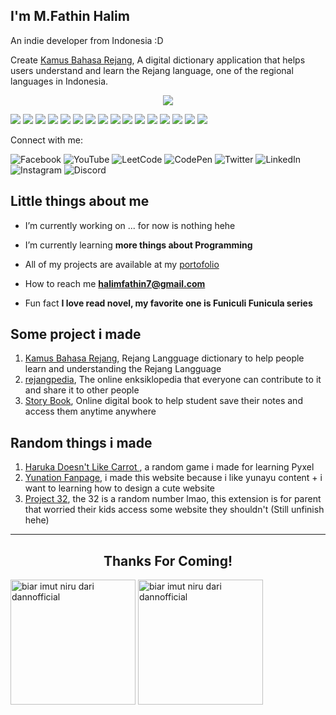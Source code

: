 ## I'm M.Fathin Halim
An indie developer from Indonesia :D

Create [Kamus Bahasa Rejang](https://kamusrejang.vercel.app/), A digital dictionary application that helps users understand and learn the Rejang language, one of the regional languages in Indonesia.

<p align="center">
  <img src="https://ik.imagekit.io/9hpbqscxd/SG/image-101.jpg?updatedAt=1705798245623"/>
</p>
<p>
  <img src="https://img.shields.io/badge/JavaScript-F7DF1E?style=for-the-badge&logo=javascript&logoColor=black" />
  <img src="https://img.shields.io/badge/TypeScript-3178C6?style=for-the-badge&logo=typescript&logoColor=white" />
  <img src="https://img.shields.io/badge/Python-3776AB?style=for-the-badge&logo=python&logoColor=white" />
  <img src="https://img.shields.io/badge/Java-007396?style=for-the-badge&logo=java&logoColor=white" />
  <img src="https://img.shields.io/badge/C%23-239120?style=for-the-badge&logo=csharp&logoColor=white" />
  <img src="https://img.shields.io/badge/HTML-E34F26?style=for-the-badge&logo=html5&logoColor=white" />
  <img src="https://img.shields.io/badge/CSS-1572B6?style=for-the-badge&logo=css3&logoColor=white" />
  <img src="https://img.shields.io/badge/React-61DAFB?style=for-the-badge&logo=react&logoColor=black" />
  <img src="https://img.shields.io/badge/Next.js-000000?style=for-the-badge&logo=next.js&logoColor=white" />
  <img src="https://img.shields.io/badge/TailwindCSS-06B6D4?style=for-the-badge&logo=tailwindcss&logoColor=white" />
  <img src="https://img.shields.io/badge/Bootstrap-7952B3?style=for-the-badge&logo=bootstrap&logoColor=white" />
  <img src="https://img.shields.io/badge/Git-F05032?style=for-the-badge&logo=git&logoColor=white" />
  <img src="https://img.shields.io/badge/GitHub-181717?style=for-the-badge&logo=github&logoColor=white" />
  <img src="https://img.shields.io/badge/VS_Code-007ACC?style=for-the-badge&logo=visual-studio-code&logoColor=white" />
  <img src="https://img.shields.io/badge/Figma-F24E1E?style=for-the-badge&logo=figma&logoColor=white" />
  <img src="https://img.shields.io/badge/Linux-FCC624?style=for-the-badge&logo=linux&logoColor=black" />
</p>

Connect with me:

<p align="left">
  <a href="https://www.facebook.com/profile.php?id=100085410154411" style="text-decoration: none !important" target="_blank">
    <img src="https://img.shields.io/badge/Facebook-%231877F2.svg?logo=facebook&logoColor=white" alt="Facebook" />
  </a>
  <a href="https://www.youtube.com/c/mfathinhalim" style="text-decoration: none !important" target="_blank">
    <img src="https://img.shields.io/badge/YouTube-%23FF0000.svg?logo=youtube&logoColor=white" alt="YouTube" />
  </a>
  <a href="https://www.leetcode.com/mfathinhalim" style="text-decoration: none !important" target="_blank">
    <img src="https://img.shields.io/badge/LeetCode-%23FFA116.svg?logo=leetcode&logoColor=white" alt="LeetCode" />
  </a>
  <a href="https://codepen.io/mfathinhalim" style="text-decoration: none !important" target="_blank">
    <img src="https://img.shields.io/badge/CodePen-%23000000.svg?logo=codepen&logoColor=white" alt="CodePen" />
  </a>
  <a href="https://twitter.com/mfathinhalim" style="text-decoration: none !important" target="_blank">
    <img src="https://img.shields.io/badge/Twitter-%231DA1F2.svg?logo=twitter&logoColor=white" alt="Twitter" />
  </a>
  <a href="https://linkedin.com/in/m-fathin-halim-8b819828" style="text-decoration: none !important" target="_blank">
    <img src="https://img.shields.io/badge/LinkedIn-%230A66C2.svg?logo=linkedin&logoColor=white" alt="LinkedIn" />
  </a>
  <a href="https://instagram.com/mfathin_halim" style="text-decoration: none !important" target="_blank">
    <img src="https://img.shields.io/badge/Instagram-%23E4405F.svg?logo=instagram&logoColor=white" alt="Instagram" />
  </a>
  <a href="https://discord.com/users/1156486226094870569" style="text-decoration: none !important" target="_blank">
    <img src="https://img.shields.io/badge/Discord-%235865F2.svg?logo=discord&logoColor=white" alt="Discord" />
  </a>
</p>


## Little things about me

- I’m currently working on ... for now is nothing hehe

- I’m currently learning **more things about Programming**

- All of my projects are available at my [portofolio](https://mfathinhalim.github.io/)

- How to reach me **halimfathin7@gmail.com**

- Fun fact **I love read novel, my favorite one is Funiculi Funicula series**

## Some project i made
1. [Kamus Bahasa Rejang](https://github.com/MFathinHalim/Kamus-Bahasa-Rejang), Rejang Langguage dictionary to help people learn and understanding the Rejang Langguage
2. [rejangpedia](https://github.com/MFathinHalim/rejangpedia), The online enksiklopedia that everyone can contribute to it and share it to other people
3. [Story Book](https://github.com/MFathinHalim/StoryBook), Online digital book to help student save their notes and access them anytime anywhere

## Random things i made
1. [Haruka Doesn't Like Carrot ](https://github.com/MFathinHalim/Haruka-Not-Like-Carrot), a random game i made for learning Pyxel
2. [Yunation Fanpage](https://github.com/MFathinHalim/Yunation), i made this website because i like yunayu content + i want to learning how to design a cute website
3. [Project 32](https://github.com/MFathinHalim/Project-32), the 32 is a random number lmao, this extension is for parent that worried their kids access some website they shouldn't (Still unfinish hehe)

------------------------------

<h2 align="center">Thanks For Coming!</h2>
<p>
  <img src="https://media1.tenor.com/m/wilYo_7wGKYAAAAd/new-game-ahagon-umiko-programming.gif" style="height: 200px; object-fit: cover; " alt="biar imut niru dari dannofficial" />
  <img src="https://i.pinimg.com/originals/6a/38/26/6a3826445f169ce496fcb21603da17e5.gif" style="height: 200px; object-fit: cover;" alt="biar imut niru dari dannofficial" />
</p>
